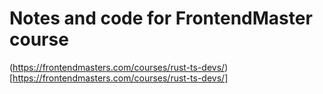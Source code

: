 # Notes and code for FrontendMaster course


(https://frontendmasters.com/courses/rust-ts-devs/)[https://frontendmasters.com/courses/rust-ts-devs/]
